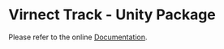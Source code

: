 # Virnect Track - Unity Package

Please refer to the online [Documentation](http://track.virnect.com/).